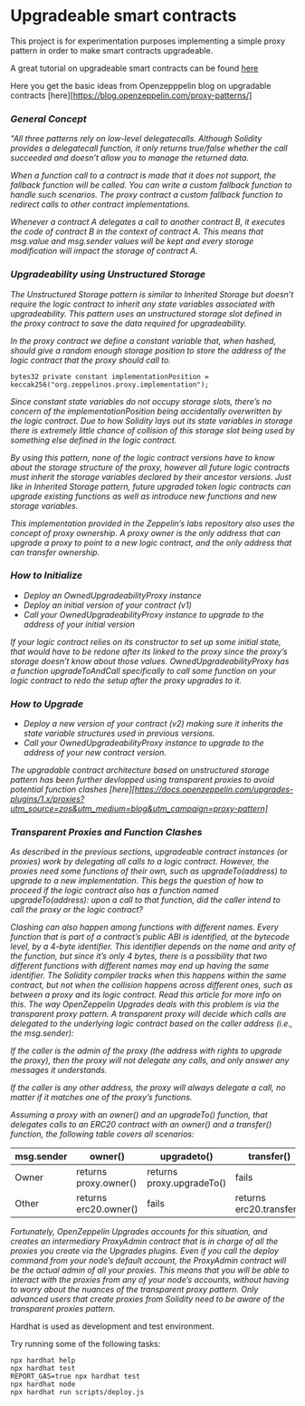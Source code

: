 # Upgradeable smart contracts

This project is for experimentation purposes implementing a simple proxy pattern
in order to make smart contracts upgradeable.

A great tutorial on upgradeable smart contracts can be found [here](https://jeiwan.net/posts/upgradeable-proxy-from-scratch/)

Here you get the basic ideas from Openzepppelin blog on upgradable contracts [here][https://blog.openzeppelin.com/proxy-patterns/]


### *General Concept*
*"All three patterns rely on low-level delegatecalls. Although Solidity provides a delegatecall function, it only returns true/false whether the call succeeded and doesn’t allow you to manage the returned data.*

*When a function call to a contract is made that it does not support, the fallback function will be called. You can write a custom fallback function to handle such scenarios. The proxy contract a custom fallback function to redirect calls to other contract implementations.*

*Whenever a contract A delegates a call to another contract B, it executes the code of contract B in the context of contract A. This means that msg.value and msg.sender values will be kept and every storage modification will impact the storage of contract A.*

### *Upgradeability using Unstructured Storage*
*The Unstructured Storage pattern is similar to Inherited Storage but doesn’t require the logic contract to inherit any state variables associated with upgradeability. This pattern uses an unstructured storage slot defined in the proxy contract to save the data required for upgradeability.*

*In the proxy contract we define a constant variable that, when hashed, should give a random enough storage position to store the address of the logic contract that the proxy should call to.*

`bytes32 private constant implementationPosition = keccak256("org.zeppelinos.proxy.implementation");`

*Since constant state variables do not occupy storage slots, there’s no concern of the implementationPosition being accidentally overwritten by the logic contract. Due to how Solidity lays out its state variables in storage there is extremely little chance of collision of this storage slot being used by something else defined in the logic contract.*

*By using this pattern, none of the logic contract versions have to know about the storage structure of the proxy, however all future logic contracts must inherit the storage variables declared by their ancestor versions. Just like in Inherited Storage pattern, future upgraded token logic contracts can upgrade existing functions as well as introduce new functions and new storage variables.*

*This implementation provided in the Zeppelin’s labs repository also uses the concept of proxy ownership. A proxy owner is the only address that can upgrade a proxy to point to a new logic contract, and the only address that can transfer ownership.*

### *How to Initialize*
- *Deploy an OwnedUpgradeabilityProxy instance*
- *Deploy an initial version of your contract (v1)* 
- *Call your OwnedUpgradeabilityProxy instance to upgrade to the address of your initial version*

*If your logic contract relies on its constructor to set up some initial state, that would have to be redone after its linked to the proxy since the proxy’s storage doesn’t know about those values.  OwnedUpgradeabilityProxy has a function upgradeToAndCall specifically to call some function on your logic contract to redo the setup after the proxy upgrades to it.*

### *How to Upgrade*
- *Deploy a new version of your contract (v2) making sure it inherits the state variable structures used in previous versions.*
- *Call your OwnedUpgradeabilityProxy instance to upgrade to the address of your new contract version.*

*The upgradable contract architecture based on unstructured storage pattern has been further devlopped using transparent proxies to avoid potential function clashes [here][https://docs.openzeppelin.com/upgrades-plugins/1.x/proxies?utm_source=zos&utm_medium=blog&utm_campaign=proxy-pattern]*

### *Transparent Proxies and Function Clashes*
*As described in the previous sections, upgradeable contract instances (or proxies) work by delegating all calls to a logic contract. However, the proxies need some functions of their own, such as upgradeTo(address) to upgrade to a new implementation. This begs the question of how to proceed if the logic contract also has a function named upgradeTo(address): upon a call to that function, did the caller intend to call the proxy or the logic contract?*

*Clashing can also happen among functions with different names. Every function that is part of a contract’s public ABI is identified, at the bytecode level, by a 4-byte identifier. This identifier depends on the name and arity of the function, but since it’s only 4 bytes, there is a possibility that two different functions with different names may end up having the same identifier. The Solidity compiler tracks when this happens within the same contract, but not when the collision happens across different ones, such as between a proxy and its logic contract. Read this article for more info on this.*
*The way OpenZeppelin Upgrades deals with this problem is via the transparent proxy pattern. A transparent proxy will decide which calls are delegated to the underlying logic contract based on the caller address (i.e., the msg.sender):*

*If the caller is the admin of the proxy (the address with rights to upgrade the proxy), then the proxy will not delegate any calls, and only answer any messages it understands.*

*If the caller is any other address, the proxy will always delegate a call, no matter if it matches one of the proxy’s functions.*

*Assuming a proxy with an owner() and an upgradeTo() function, that delegates calls to an ERC20 contract with an owner() and a transfer() function, the following table covers all scenarios:*

| msg.sender | owner() | upgradeto() | transfer() |
| ----------- | ----------- | ----------- | ----------- |
| Owner | returns proxy.owner() | returns proxy.upgradeTo() | fails |
| Other | returns erc20.owner() | fails | returns erc20.transfer() |

*Fortunately, OpenZeppelin Upgrades accounts for this situation, and creates an intermediary ProxyAdmin contract that is in charge of all the proxies you create via the Upgrades plugins. Even if you call the deploy command from your node’s default account, the ProxyAdmin contract will be the actual admin of all your proxies. This means that you will be able to interact with the proxies from any of your node’s accounts, without having to worry about the nuances of the transparent proxy pattern. Only advanced users that create proxies from Solidity need to be aware of the transparent proxies pattern.*




Hardhat is used as development and test environment.

Try running some of the following tasks:

```shell
npx hardhat help
npx hardhat test
REPORT_GAS=true npx hardhat test
npx hardhat node
npx hardhat run scripts/deploy.js
```